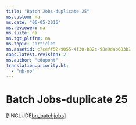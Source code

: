 ```yaml
---
title: "Batch Jobs-duplicate 25"
ms.custom: na
ms.date: "06-05-2016"
ms.reviewer: na
ms.suite: na
ms.tgt_pltfrm: na
ms.topic: "article"
ms.assetid: c7ceff52-9055-4f30-b82c-98e9dab683b1
caps.latest.revision: 2
ms.author: "edupont"
translation.priority.ht: 
  - "nb-no"
---
```

# Batch Jobs-duplicate 25
[!INCLUDE[bn_batchjobs](../../LocalFunctionalityForMicrosoftDynamicsNav2016/Australia/includes/bn_batchjobs_md.md)]